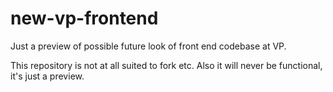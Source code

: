 # new-vp-frontend

Just a preview of possible future look of front end codebase at VP.

This repository is not at all suited to fork etc. Also it will never be functional, it's just a preview.
